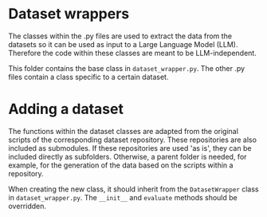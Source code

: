 # Dataset wrappers
The classes within the .py files are used to extract the data from the datasets so it can be used as input to a Large Language Model (LLM). Therefore the code within these classes are meant to be LLM-independent.

This folder contains the base class in `dataset_wrapper.py`. The other .py files contain a class specific to a certain dataset.

# Adding a dataset
The functions within the dataset classes are adapted from the original scripts of the corresponding dataset repository. These repositories are also included as submodules. If these repositories are used 'as is', they can be included directly as subfolders. Otherwise, a parent folder is needed, for example, for the generation of the data based on the scripts within a repository.

When creating the new class, it should inherit from the `DatasetWrapper` class in `dataset_wrapper.py`. The `__init__` and `evaluate` methods should be overridden.
